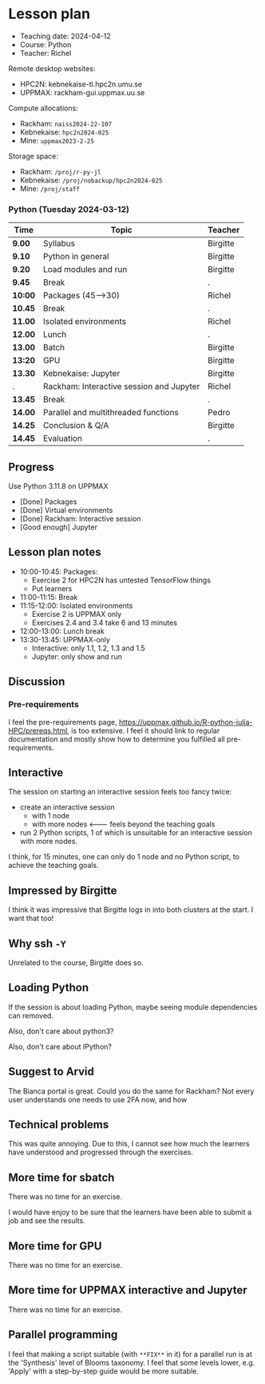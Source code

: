# Lesson plan

 * Teaching date: 2024-04-12
 * Course: Python
 * Teacher: Richel

Remote desktop websites:

- HPC2N: kebnekaise-tl.hpc2n.umu.se
- UPPMAX: rackham-gui.uppmax.uu.se

Compute allocations:

- Rackham: `naiss2024-22-107`
- Kebnekaise: `hpc2n2024-025`
- Mine: `uppmax2023-2-25` 

Storage space:

- Rackham: `/proj/r-py-jl`
- Kebnekaise: `/proj/nobackup/hpc2n2024-025`
- Mine: `/proj/staff`

### Python (Tuesday 2024-03-12)

Time     |Topic                      |Teacher
---------|---------------------------|-------
**9.00** |Syllabus                   |Birgitte
**9.10** |Python in general          |Birgitte
**9.20** |Load modules and run       |Birgitte
**9.45** |Break                      |.
**10:00**|Packages  (45-->30)        |Richel
**10.45**|Break                      |.
**11.00**|Isolated environments      |Richel
**12.00**|Lunch                      |.
**13.00**|Batch                      |Birgitte
**13:20**|GPU                        |Birgitte
**13.30**|Kebnekaise: Jupyter        |Birgitte
.        |Rackham:  Interactive session and Jupyter|Richel
**13.45**|Break                      |.
**14.00**|Parallel and multithreaded functions|Pedro
**14.25**|Conclusion & Q/A           |Birgitte
**14.45**|Evaluation                 |.

## Progress

Use Python 3.11.8 on UPPMAX

 * [Done] Packages
 * [Done] Virtual environments
 * [Done] Rackham:  Interactive session
 * [Good enough] Jupyter


## Lesson plan notes

- 10:00-10:45: Packages: 
  - Exercise 2 for HPC2N has untested TensorFlow things
  - Put learners 
- 11:00-11:15: Break
- 11:15-12:00: Isolated environments
  - Exercise 2 is UPPMAX only
  - Exercises 2.4 and 3.4 take 6 and 13 minutes
- 12:00-13:00: Lunch break
- 13:30-13:45: UPPMAX-only
  - Interactive: only 1.1, 1.2, 1.3 and 1.5
  - Jupyter: only show and run





























## Discussion

### Pre-requirements

I feel the pre-requirements page, https://uppmax.github.io/R-python-julia-HPC/prereqs.html, is too extensive.
I feel it should link to regular documentation and mostly show
how to determine you fulfilled all pre-requirements.

## Interactive

The session on starting an interactive session feels too fancy twice:
- create an interactive session 
  - with 1 node
  - with more nodes <--- feels beyond the teaching goals
- run 2 Python scripts, 1 of which is unsuitable for an interactive session
  with more nodes.

I think, for 15 minutes, one can only do 1 node and no Python script,
to achieve the teaching goals.

## Impressed by Birgitte

I think it was impressive that Birgitte logs in into both clusters at the start.
I want that too!

## Why ssh `-Y`

Unrelated to the course, Birgitte does so.

## Loading Python

If the session is about loading Python,
maybe seeing module dependencies can removed.

Also, don't care about python3?

Also, don't care about IPython?

## Suggest to Arvid

The Bianca portal is great. Could you do the same for Rackham?
Not every user understands one needs to use 2FA now, and how

## Technical problems

This was quite annoying. Due to this, I cannot see how much the 
learners have understood and progressed through the exercises.

## More time for sbatch

There was no time for an exercise.

I would have enjoy to be sure that the learners have been able
to submit a job and see the results.

## More time for GPU

There was no time for an exercise.

## More time for UPPMAX interactive and Jupyter

There was no time for an exercise.

## Parallel programming

I feel that making a script suitable (with `**FIX**` in it) 
for a parallel run is at the 'Synthesis' level of Blooms taxonomy.
I feel that some levels lower, e.g. 'Apply' with a step-by-step
guide would be more suitable.
